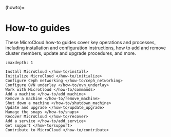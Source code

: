 (howto)=
# How-to guides

These MicroCloud how-to guides cover key operations and processes, including installation and configuration instructions, how to add and remove cluster members, update and upgrade procedures, and more.

```{toctree}
:maxdepth: 1

Install MicroCloud </how-to/install>
Initialize MicroCloud </how-to/initialize>
Configure Ceph networking </how-to/ceph_networking>
Configure OVN underlay </how-to/ovn_underlay>
Work with MicroCloud </how-to/commands>
Add a machine </how-to/add_machine>
Remove a machine </how-to/remove_machine>
Shut down a machine </how-to/shutdown_machine>
Update and upgrade </how-to/update_upgrade>
Manage the snaps </how-to/snaps>
Recover MicroCloud </how-to/recover>
Add a service </how-to/add_service>
Get support </how-to/support>
Contribute to MicroCloud </how-to/contribute>
```

